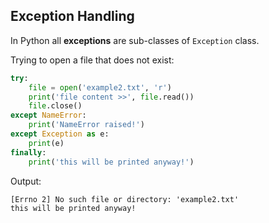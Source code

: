 ## Exception Handling
In Python all __exceptions__ are sub-classes of `Exception` class.

Trying to open a file that does not exist:
```python
try:
    file = open('example2.txt', 'r')
    print('file content >>', file.read())
    file.close()
except NameError:
    print('NameError raised!')
except Exception as e:
    print(e)
finally:
    print('this will be printed anyway!')
```
Output:
```
[Errno 2] No such file or directory: 'example2.txt'
this will be printed anyway!
```
